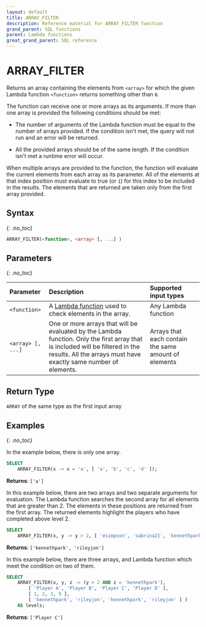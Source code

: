 ```yaml
---
layout: default
title: ARRAY_FILTER
description: Reference material for ARRAY_FILTER function
grand_parent: SQL functions
parent: Lambda functions
great_grand_parent: SQL reference
---
```


# ARRAY\_FILTER

Returns an array containing the elements from `<array>` for which the given Lambda function `<function>` returns something other than `0`.

The function can receive one or more arrays as its arguments. If more than one array is provided the following conditions should be met:

* The number of arguments of the Lambda function must be equal to the number of arrays provided. If the condition isn't met, the query will not run and an error will be returned.

* All the provided arrays should be of the same length. If the condition isn't met a runtime error will occur.

When multiple arrays are provided to the function, the function will evaluate the current elements from each array as its parameter. All of the elements at that index position must evaluate to true (or `1`) for this index to be included in the results. The elements that are returned are taken only from the first array provided.

## Syntax
{: .no_toc}

```sql
ARRAY_FILTER(<function>, <array> [, ...] )
```
## Parameters
{: .no_toc} 

| Parameter         | Description                                                                                                                                                                                        | Supported input types                                |
| :---------------- | :------------------------------------------------------------------------------------------------------------------------------------------------------------------------------------------------- | :--------------------------------------------------- |
| `<function>`      | A [Lambda function](../../../Guides/working-with-semi-structured-data/working-with-arrays.md#manipulating-arrays-with-lambda-functions) used to check elements in the array.                       | Any Lambda function                                  |
| `<array> [, ...]` | One or more arrays that will be evaluated by the Lambda function. Only the first array that is included will be filtered in the results. All the arrays must have exactly same number of elements. | Arrays that each contain the same amount of elements |

## Return Type
`ARRAY` of the same type as the first input array

## Examples
{: .no_toc}

In the example below, there is only one array.

```sql
SELECT
	ARRAY_FILTER(x -> x = 'a', [ 'a', 'b', 'c', 'd' ]);
```

**Returns**: `['a']`

In this example below, there are two arrays and two separate arguments for evaluation. The Lambda function searches the second array for all elements that are greater than 2. The elements in these positions are returned from the first array. The returned elements highlight the players who have completed above level 2. 

```sql
SELECT
	ARRAY_FILTER(x, y -> y > 2, [ 'esimpson', 'sabrina21', 'kennethpark', 'rileyjon' ], [ 1, 2, 3, 9 ]) AS levels;
```

**Returns**: `['kennethpark', 'rileyjon']`

In this example below, there are three arrays, and Lambda function which meet the condition on two of them.

```sql
SELECT
	ARRAY_FILTER(x, y, z -> (y > 2 AND z = 'kennethpark'),
		[ 'Player A', 'Player B', 'Player C', 'Player D' ],
		[ 1, 2, 3, 9 ],
		[ 'kennethpark', 'rileyjon', 'kennethpark', 'rileyjon' ] )
	AS levels;
```

**Returns**: `['Player C']`
